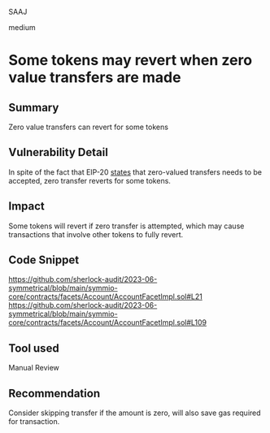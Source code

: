 SAAJ

medium

# Some tokens may revert when zero value transfers are made

## Summary
Zero value transfers can revert for some tokens 
## Vulnerability Detail
In spite of the fact that EIP-20 [states](https://github.com/ethereum/EIPs/blob/46b9b698815abbfa628cd1097311deee77dd45c5/EIPS/eip-20.md?plain=1#L116) that zero-valued transfers needs to be accepted, zero transfer reverts for some tokens.

## Impact
Some tokens will revert if zero transfer is attempted, which may cause transactions that involve other tokens to fully revert.

## Code Snippet
https://github.com/sherlock-audit/2023-06-symmetrical/blob/main/symmio-core/contracts/facets/Account/AccountFacetImpl.sol#L21
https://github.com/sherlock-audit/2023-06-symmetrical/blob/main/symmio-core/contracts/facets/Account/AccountFacetImpl.sol#L109


## Tool used

Manual Review

## Recommendation
Consider skipping transfer if the amount is zero, will also save gas required for transaction.